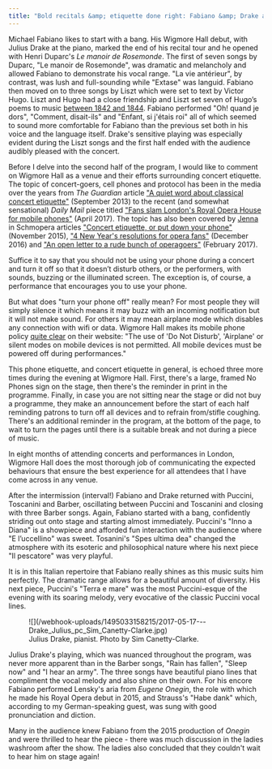 ```yaml
---
title: "Bold recitals &amp; etiquette done right: Fabiano &amp; Drake at Wigmore Hall"
---
```


Michael Fabiano likes to start with a bang. His Wigmore Hall debut, with Julius Drake at the piano, marked the end of his recital tour and he opened with Henri Duparc's *Le manoir de Rosemonde*. The first of seven songs by Duparc, "Le manoir de Rosemonde", was dramatic and melancholy and allowed Fabiano to demonstrate his vocal range. "La vie antérieur", by contrast, was lush and full-sounding while "Extase" was languid. Fabiano then moved on to three songs by Liszt which were set to text by Victor Hugo. Liszt and Hugo had a close friendship and Liszt set seven of Hugo’s poems to music [between 1842 and 1844](http://diginole.lib.fsu.edu/islandora/object/fsu%3A180473). Fabiano performed "Oh! quand je dors", "Comment, disait-ils" and "Enfant, si j'étais roi" all of which seemed to sound more comfortable for Fabiano than the previous set both in his voice and the language itself. Drake's sensitive playing was especially evident during the Liszt songs and the first half ended with the audience audibly pleased with the concert.

Before I delve into the second half of the program, I would like to comment on Wigmore Hall as a venue and their efforts surrounding concert etiquette. The topic of concert-goers, cell phones and protocol has been in the media over the years from *The Guardian* article ["A quiet word about classical concert etiquette"](https://www.theguardian.com/music/2013/sep/10/noise-classical-concert-etiquette-kate-molleson) (September 2013) to the recent (and somewhat sensational) *Daily Mail* piece titled ["Fans slam London's Royal Opera House for mobile phones"](http://www.dailymail.co.uk/news/article-4394092/Fans-slam-London-s-Royal-Opera-House-mobile-phones.html) (April 2017). The topic has also been covered by [Jenna](/authors/jenna/) in Schmopera articles ["Concert etiquette, or put down your phone"](/concert-etiquette-or-put-down-your-phone/) (November 2015), ["4 New Year's resolutions for opera fans"](/4-new-years-resolutions-for-opera-fans/) (December 2016) and ["An open letter to a rude bunch of operagoers"](/an-open-letter-to-a-rude-bunch-of-operagoers/) (February 2017). 

Suffice it to say that you should not be using your phone during a concert and turn it off so that it doesn’t disturb others, or the performers, with sounds, buzzing or the illuminated screen. The exception is, of course, a performance that encourages you to use your phone. 

But what does "turn your phone off" really mean? For most people they will simply silence it which means it may buzz with an incoming notification but it will not make sound. For others it may mean airplane mode which disables any connection with wifi or data. Wigmore Hall makes its mobile phone policy [quite clear](https://wigmore-hall.org.uk/help/policies-2) on their website: "The use of 'Do Not Disturb', 'Airplane' or silent modes on mobile devices is not permitted. All mobile devices must be powered off during performances." 

This phone etiquette, and concert etiquette in general, is echoed three more times during the evening at Wigmore Hall. First, there's a large, framed No Phones sign on the stage, then there's the reminder in print in the programme. Finally, in case you are not sitting near the stage or did not buy a programme, they make an announcement before the start of each half reminding patrons to turn off all devices and to refrain from/stifle coughing. There's an additional reminder in the program, at the bottom of the page, to wait to turn the pages until there is a suitable break and not during a piece of music. 

In eight months of attending concerts and performances in London, Wigmore Hall does the most thorough job of communicating the expected behaviours that ensure the best experience for all attendees that I have come across in any venue.

After the intermission (interval!) Fabiano and Drake returned with Puccini, Toscanini and Barber, oscillating between Puccini and Toscanini and closing with three Barber songs. Again, Fabiano started with a bang, confidently striding out onto stage and starting almost immediately. Puccini's "Inno a Diana" is a showpiece and afforded fun interaction with the audience where "E l’uccellino" was sweet. Tosanini's "Spes ultima dea" changed the atmosphere with its esoteric and philosophical nature where his next piece "Il pescatore" was very playful. 

It is in this Italian repertoire that Fabiano really shines as this music suits him perfectly. The dramatic range allows for a beautiful amount of diversity. His next piece, Puccini's "Terra e mare" was the most Puccini-esque of the evening with its soaring melody, very evocative of the classic Puccini vocal lines.

<figure data-type="image">
![](/webhook-uploads/1495033158215/2017-05-17---Drake_Julius_pc_Sim_Canetty-Clarke.jpg)
<figcaption>Julius Drake, pianist. Photo by Sim Canetty-Clarke.</figcaption>
</figure>

Julius Drake's playing, which was nuanced throughout the program, was never more apparent than in the Barber songs, "Rain has fallen", "Sleep now" and "I hear an army". The three songs have beautiful piano lines that compliment the vocal melody and also shine on their own. For his encore Fabiano performed Lensky's aria from *Eugene Onegin*, the role with which he made his Royal Opera debut in 2015, and Strauss's "Habe dank" which, according to my German-speaking guest, was sung with good pronunciation and diction. 

Many in the audience knew Fabiano from the 2015 production of *Onegin* and were thrilled to hear the piece - there was much discussion in the ladies washroom after the show. The ladies also concluded that they couldn't wait to hear him on stage again!

